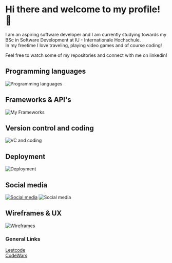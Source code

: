 # Hi there and welcome to my profile! 👋

I am an aspiring software developer and I am currently studying towards my BSc in Software Development at IU - Internationale Hochschule.  
In my freetime I love traveling, playing video games and of course coding!

Feel free to watch some of my repositories and connect with me on linkedin!

## Programming languages
![Programming languages](https://skillicons.dev/icons?i=html,css,js,typescript,python,java)

## Frameworks & API's
![My Frameworks](https://skillicons.dev/icons?i=django,react,bootstrap,postman)

## Version control and coding
![VC and coding](https://skillicons.dev/icons?i=git,github,vscode,eclipse,replit,stackoverflow)

## Deployment
![Deployment](https://skillicons.dev/icons?i=heroku,netlify)

## Social media
[![Social media](https://skillicons.dev/icons?i=linkedin)](https://www.linkedin.com/in/jonathan-zakrisson-23187a260/)
![Social media](https://skillicons.dev/icons?i=discord)

## Wireframes & UX
![Wireframes](https://skillicons.dev/icons?i=figma,ps)


### General Links
[Leetcode](https://leetcode.com/ImJexz/)  
[CodeWars](https://www.codewars.com/users/Jonathan97-web)
